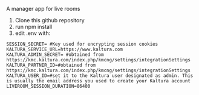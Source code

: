 A manager app for live rooms

1. Clone this github repository
2. run npm install
3. edit .env with:

```
SESSION_SECRET= #Key used for encrypting session cookies  
KALTURA_SERVICE_URL=https://www.kaltura.com 
KALTURA_ADMIN_SECRET= #obtained from https://kmc.kaltura.com/index.php/kmcng/settings/integrationSettings 
KALTURA_PARTNER_ID=#obtained from https://kmc.kaltura.com/index.php/kmcng/settings/integrationSettings 
KALTURA_USER_ID=#set it to the Kaltura user designated as admin. This is usually the email address you used to create your Kaltura account 
LIVEROOM_SESSION_DURATION=86400
```
